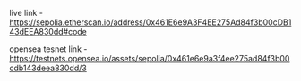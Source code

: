 
live link - https://sepolia.etherscan.io/address/0x461E6e9A3F4EE275Ad84f3b00cDB143dEEA830dd#code

opensea tesnet link - https://testnets.opensea.io/assets/sepolia/0x461e6e9a3f4ee275ad84f3b00cdb143deea830dd/3